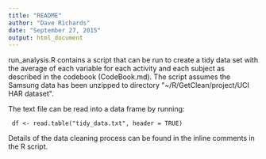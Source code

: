 ```yaml
---
title: "README"
author: "Dave Richards"
date: "September 27, 2015"
output: html_document
---
```

run_analysis.R contains a script that can be run to create a tidy data set with the average of each variable for each activity and each subject as described in the codebook (CodeBook.md). The script assumes the Samsung data has been unzipped to directory "~/R/GetClean/project/UCI HAR dataset".   
    
The text file can be read into a data frame by running:
```{r}  
 df <- read.table("tidy_data.txt", header = TRUE)
```
  
Details of the data cleaning process can be found in the inline comments in the R script.
